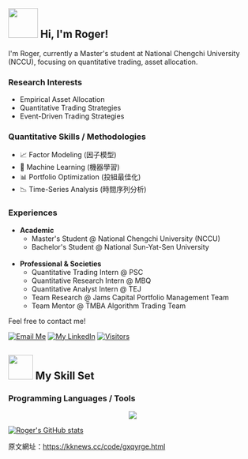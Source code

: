 <h2><img src="https://media.giphy.com/media/26Fxy3Iz1ari8oytO/giphy.gif" width="60">&nbsp;Hi, I'm Roger!</h2>

I'm Roger, currently a Master's student at National Chengchi University (NCCU), focusing on quantitative trading, asset allocation.

<h3>Research Interests</h3>
<ul>
  <li>Empirical Asset Allocation</li>
  <li>Quantitative Trading Strategies</li>
  <li>Event-Driven Trading Strategies</li>

</ul>

<h3>Quantitative Skills / Methodologies</h3>
<ul>
  <li>📈 Factor Modeling (因子模型)</li>
  <li>🤖 Machine Learning (機器學習)</li>
  <li>📊 Portfolio Optimization (投組最佳化)</li>
  <li>📉 Time-Series Analysis (時間序列分析)</li>
</ul>


<h3>Experiences</h3>
<ul>
  <li><strong>Academic</strong>
    <ul>
      <li>Master's Student @ National Chengchi University (NCCU)</li>
      <li>Bachelor's Student @ National Sun-Yat-Sen University</li>
    </ul>
  </li>
  <br>
  <li><strong>Professional & Societies</strong>
    <ul>
      <li>Quantitative Trading Intern @ PSC</li>
      <li>Quantitative Research Intern @ MBQ</li>
      <li>Quantitative Analyst Intern @ TEJ</li>
      <li>Team Research @ Jams Capital Portfolio Management Team</li>
      <li>Team Mentor @ TMBA Algorithm Trading Team</li>
    </ul>
  </li>
</ul>

</ul>



Feel free to contact me!

[![Email Me](https://img.shields.io/badge/Email%20Me-EA4335?logo=Gmail&logoColor=white&style=for-the-badge)](mailto:aad53325489@gmail.com)
[![My LinkedIn](https://img.shields.io/badge/My%20Linkedin-%230077B5?logo=linkedin&logoColor=white&style=for-the-badge)]([https://www.linkedin.com/in/roger2389/](https://www.linkedin.com/in/sheng-hua-chen-8b735b2a5/))
[![Visitors](https://api.visitorbadge.io/api/visitors?path=https%3A%2F%2Fgithub.com%2Froger2389&label=VISITORS&labelColor=%23dce775&countColor=%23697689)](https://visitorbadge.io/status?path=https%3A%2F%2Fgithub.com%2Froger2389)

<h2><img src="https://media.giphy.com/media/UVG0BN8TOMKkPOJS6e/giphy.gif" width="50">&nbsp;My Skill Set</h2>
<h3>Programming Languages / Tools</h3>
<p align="center">
  <a href="https://skillicons.dev">
    <img src="https://skillicons.dev/icons?i=py,r,mysql,latex,git,github"/>
  </a>
</p>

[![Roger's GitHub stats](https://github-readme-stats.vercel.app/api?username=roger2389)](https://github.com/anuraghazra/github-readme-stats)

原文網址：https://kknews.cc/code/gxqyrge.html


